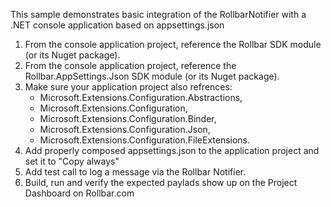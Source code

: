 ﻿This sample demonstrates basic integration of the RollbarNotifier with a .NET console application based on appsettings.json 

1. From the console application project, reference the Rollbar SDK module (or its Nuget package).
2. From the console application project, reference the Rollbar.AppSettings.Json SDK module (or its Nuget package).
3. Make sure your application project also refrences: 
	- Microsoft.Extensions.Configuration.Abstractions,
	- Microsoft.Extensions.Configuration,
	- Microsoft.Extensions.Configuration.Binder,
	- Microsoft.Extensions.Configuration.Json,
	- Microsoft.Extensions.Configuration.FileExtensions.
4. Add properly composed appsettings.json to the application project and set it to "Copy always"
5. Add test call to log a message via the Rollbar Notifier.
5. Build, run and verify the expected paylads show up on the Project Dashboard on Rollbar.com
